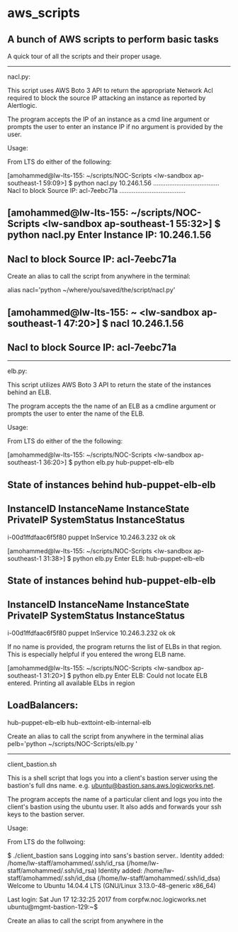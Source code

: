 # aws_scripts
A bunch of AWS scripts to perform basic tasks
--------------------------------------------------------------------------------------

A quick tour of all the scripts and their proper usage.

-------------------------------------------------------------------------------
nacl.py: 

This script uses AWS Boto 3 API to return the appropriate Network Acl
required to block the source IP attacking an instance as reported by Alertlogic. 

The program accepts the IP of an instance as a cmd line argument or prompts the 
user to enter an instance IP if no argument is provided by the user. 

Usage: 

From LTS do either of the following:

[amohammed@lw-lts-155: ~/scripts/NOC-Scripts <lw-sandbox ap-southeast-1 59:09>]
$ python nacl.py 10.246.1.56
.....................................
Nacl to block Source IP: acl-7eebc71a
.....................................

[amohammed@lw-lts-155: ~/scripts/NOC-Scripts <lw-sandbox ap-southeast-1 55:32>]
$ python nacl.py
Enter Instance IP: 10.246.1.56
--------------------------------------
Nacl to block Source IP: acl-7eebc71a
--------------------------------------

Create an alias to call the script from anywhere in the terminal:

alias nacl='python ~/where/you/saved/the/script/nacl.py'

[amohammed@lw-lts-155: ~ <lw-sandbox ap-southeast-1 47:20>]
$ nacl 10.246.1.56
--------------------------------------
Nacl to block Source IP: acl-7eebc71a
--------------------------------------
---------------------------------------------------------------------------------------------

elb.py:

This script utilizes AWS Boto 3 API to return the state of the instances behind an ELB.

The program accepts the the name of an ELB as a cmdline argument or prompts the user to enter
the name of the ELB.

Usage:

From LTS do either of the the following:

[amohammed@lw-lts-155: ~/scripts/NOC-Scripts <lw-sandbox ap-southeast-1 36:20>]
$ python elb.py hub-puppet-elb-elb

State of instances behind hub-puppet-elb-elb
------------------------------------------------------------------------------------------------------------------------
InstanceID           InstanceName         InstanceState        PrivateIP            SystemStatus         InstanceStatus      
------------------------------------------------------------------------------------------------------------------------
i-00d1ffdfaac6f5f80  puppet               InService            10.246.3.232         ok                   ok              


[amohammed@lw-lts-155: ~/scripts/NOC-Scripts <lw-sandbox ap-southeast-1 31:38>]
$ python elb.py
Enter ELB: hub-puppet-elb-elb

State of instances behind hub-puppet-elb-elb
------------------------------------------------------------------------------------------------------------------------
InstanceID           InstanceName         InstanceState        PrivateIP            SystemStatus         InstanceStatus      
------------------------------------------------------------------------------------------------------------------------
i-00d1ffdfaac6f5f80  puppet               InService            10.246.3.232         ok                   ok              

If no name is provided, the program returns the list of ELBs in that region. This is especially helpful if you entered the wrong ELB name.

[amohammed@lw-lts-155: ~/scripts/NOC-Scripts <lw-sandbox ap-southeast-1 31:20>]
$ python elb.py
Enter ELB: 
Could not locate ELB entered. Printing all available ELbs in region

LoadBalancers:
---------------
hub-puppet-elb-elb
hub-exttoint-elb-internal-elb

Create an alias to call the script from anywhere in the terminal
alias pelb='python ~/scripts/NOC-Scripts/elb.py '

------------------------------------------------------------------------------------------------------

client_bastion.sh

This is a shell script that logs you into a client's bastion server using the bastion's full dns name.
e.g. ubuntu@bastion.sans.aws.logicworks.net. 

The program accepts the name of a particular client and logs you into the client's bastion using the ubuntu user.
It also adds and forwards your ssh keys to the bastion server.

Usage:

From LTS do the follwoing:

$ ./client_bastion sans
Logging into sans's bastion server..
Identity added: /home/lw-staff/amohammed/.ssh/id_rsa (/home/lw-staff/amohammed/.ssh/id_rsa)
Identity added: /home/lw-staff/amohammed/.ssh/id_dsa (/home/lw-staff/amohammed/.ssh/id_dsa)
Welcome to Ubuntu 14.04.4 LTS (GNU/Linux 3.13.0-48-generic x86_64)

Last login: Sat Jun 17 12:32:25 2017 from corpfw.noc.logicworks.net
ubuntu@mgmt-bastion-129:~$ 

Create an alias to call the script from anywhere in the 
